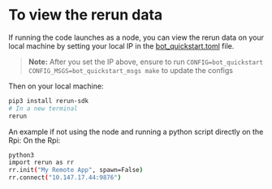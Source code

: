 # To view the rerun data

If running the code launches as a node, you can view the rerun data on your local machine by setting your local IP in the [bot_quickstart.toml](../../config/bot_quickstart.toml) file.

> **Note:** After you set the IP above, ensure to run `CONFIG=bot_quickstart CONFIG_MSGS=bot_quickstart_msgs make` to update the configs

Then on your local machine:

```bash
pip3 install rerun-sdk
# In a new terminal
rerun
```

An example if not using the node and running a python script directly on the Rpi:
On the Rpi:
```bash
python3
import rerun as rr
rr.init("My Remote App", spawn=False)
rr.connect("10.147.17.44:9876")
```
